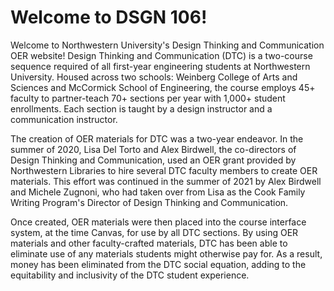 # Welcome to DSGN 106!

Welcome to Northwestern University's Design Thinking and Communication OER website! Design Thinking and Communication (DTC) is a two-course sequence required of all first-year engineering students at Northwestern University. Housed across two schools: Weinberg College of Arts and Sciences and McCormick School of Engineering, the course employs 45+ faculty to partner-teach 70+ sections per year with 1,000+ student enrollments. Each section is taught by a design instructor and a communication instructor.

The creation of OER materials for DTC was a two-year endeavor. In the summer of 2020, Lisa Del Torto and Alex Birdwell, the co-directors of Design Thinking and Communication, used an OER grant provided by Northwestern Libraries to hire several DTC faculty members to create OER materials. This effort was continued in the summer of 2021 by Alex Birdwell and Michele Zugnoni, who had taken over from Lisa as the Cook Family Writing Program's Director of Design Thinking and Communication.

Once created, OER materials were then placed into the course interface system, at the time Canvas, for use by all DTC sections. By using OER materials and other faculty-crafted materials, DTC has been able to eliminate use of any materials students might otherwise pay for. As a result, money has been eliminated from the DTC social equation, adding to the equitability and inclusivity of the DTC student experience.
